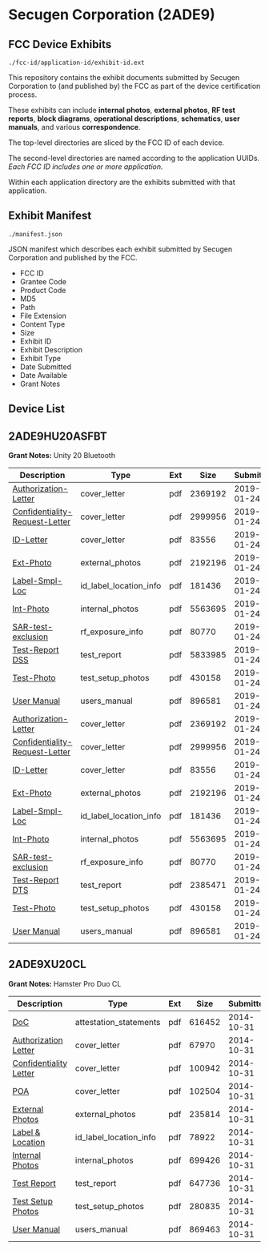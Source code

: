 # Secugen Corporation (2ADE9)
## FCC Device Exhibits

```
./fcc-id/application-id/exhibit-id.ext
```

This repository contains the exhibit documents submitted by Secugen Corporation to (and published by) the FCC as part of the device certification process.

These exhibits can include **internal photos**, **external photos**, **RF test reports**, **block diagrams**, **operational descriptions**, **schematics**, **user manuals**, and various **correspondence**.

The top-level directories are sliced by the FCC ID of each device.

The second-level directories are named according to the application UUIDs. *Each FCC ID includes one or more application.*

Within each application directory are the exhibits submitted with that application. 

## Exhibit Manifest

```
./manifest.json
```

JSON manifest which describes each exhibit submitted by Secugen Corporation and published by the FCC.

- FCC ID
- Grantee Code
- Product Code
- MD5
- Path
- File Extension
- Content Type
- Size
- Exhibit ID
- Exhibit Description
- Exhibit Type
- Date Submitted
- Date Available
- Grant Notes

## Device List
## 2ADE9HU20ASFBT
**Grant Notes:** Unity 20 Bluetooth

| Description | Type | Ext | Size | Submitted | Available |
| ----------- | ---- | --- | ---- | --------- | --------- |
| [Authorization-Letter](2ADE9HU20ASFBT/92ddb805de2ecf7abf30abfda002bc3d/4143237.pdf) | cover_letter | pdf | 2369192 | 2019-01-24 | 2019-01-24 |
| [Confidentiality-Request-Letter](2ADE9HU20ASFBT/92ddb805de2ecf7abf30abfda002bc3d/4143238.pdf) | cover_letter | pdf | 2999956 | 2019-01-24 | 2019-01-24 |
| [ID-Letter](2ADE9HU20ASFBT/92ddb805de2ecf7abf30abfda002bc3d/4143239.pdf) | cover_letter | pdf | 83556 | 2019-01-24 | 2019-01-24 |
| [Ext-Photo](2ADE9HU20ASFBT/92ddb805de2ecf7abf30abfda002bc3d/4143233.pdf) | external_photos | pdf | 2192196 | 2019-01-24 | 2019-07-23 |
| [Label-Smpl-Loc](2ADE9HU20ASFBT/92ddb805de2ecf7abf30abfda002bc3d/4143250.pdf) | id_label_location_info | pdf | 181436 | 2019-01-24 | 2019-01-24 |
| [Int-Photo](2ADE9HU20ASFBT/92ddb805de2ecf7abf30abfda002bc3d/4143234.pdf) | internal_photos | pdf | 5563695 | 2019-01-24 | 2019-07-23 |
| [SAR-test-exclusion](2ADE9HU20ASFBT/92ddb805de2ecf7abf30abfda002bc3d/4143252.pdf) | rf_exposure_info | pdf | 80770 | 2019-01-24 | 2019-01-24 |
| [Test-Report DSS](2ADE9HU20ASFBT/92ddb805de2ecf7abf30abfda002bc3d/4143333.pdf) | test_report | pdf | 5833985 | 2019-01-24 | 2019-01-24 |
| [Test-Photo](2ADE9HU20ASFBT/92ddb805de2ecf7abf30abfda002bc3d/4143236.pdf) | test_setup_photos | pdf | 430158 | 2019-01-24 | 2019-07-23 |
| [User Manual](2ADE9HU20ASFBT/92ddb805de2ecf7abf30abfda002bc3d/4143235.pdf) | users_manual | pdf | 896581 | 2019-01-24 | 2019-07-23 |
| [Authorization-Letter](2ADE9HU20ASFBT/374191b9d0afcf30846619226951b6ee/4143237.pdf) | cover_letter | pdf | 2369192 | 2019-01-24 | 2019-01-24 |
| [Confidentiality-Request-Letter](2ADE9HU20ASFBT/374191b9d0afcf30846619226951b6ee/4143238.pdf) | cover_letter | pdf | 2999956 | 2019-01-24 | 2019-01-24 |
| [ID-Letter](2ADE9HU20ASFBT/374191b9d0afcf30846619226951b6ee/4143239.pdf) | cover_letter | pdf | 83556 | 2019-01-24 | 2019-01-24 |
| [Ext-Photo](2ADE9HU20ASFBT/374191b9d0afcf30846619226951b6ee/4143233.pdf) | external_photos | pdf | 2192196 | 2019-01-24 | 2019-07-23 |
| [Label-Smpl-Loc](2ADE9HU20ASFBT/374191b9d0afcf30846619226951b6ee/4143250.pdf) | id_label_location_info | pdf | 181436 | 2019-01-24 | 2019-01-24 |
| [Int-Photo](2ADE9HU20ASFBT/374191b9d0afcf30846619226951b6ee/4143234.pdf) | internal_photos | pdf | 5563695 | 2019-01-24 | 2019-07-23 |
| [SAR-test-exclusion](2ADE9HU20ASFBT/374191b9d0afcf30846619226951b6ee/4143252.pdf) | rf_exposure_info | pdf | 80770 | 2019-01-24 | 2019-01-24 |
| [Test-Report DTS](2ADE9HU20ASFBT/374191b9d0afcf30846619226951b6ee/4143251.pdf) | test_report | pdf | 2385471 | 2019-01-24 | 2019-01-24 |
| [Test-Photo](2ADE9HU20ASFBT/374191b9d0afcf30846619226951b6ee/4143236.pdf) | test_setup_photos | pdf | 430158 | 2019-01-24 | 2019-07-23 |
| [User Manual](2ADE9HU20ASFBT/374191b9d0afcf30846619226951b6ee/4143235.pdf) | users_manual | pdf | 896581 | 2019-01-24 | 2019-07-23 |
## 2ADE9XU20CL
**Grant Notes:** Hamster Pro Duo CL

| Description | Type | Ext | Size | Submitted | Available |
| ----------- | ---- | --- | ---- | --------- | --------- |
| [DoC](2ADE9XU20CL/5030d9d9aaba4a897cb23cad6d583a5f/2432663.pdf) | attestation_statements | pdf | 616452 | 2014-10-31 | 2014-10-31 |
| [Authorization Letter](2ADE9XU20CL/5030d9d9aaba4a897cb23cad6d583a5f/2432660.pdf) | cover_letter | pdf | 67970 | 2014-10-31 | 2014-10-31 |
| [Confidentiality Letter](2ADE9XU20CL/5030d9d9aaba4a897cb23cad6d583a5f/2432661.pdf) | cover_letter | pdf | 100942 | 2014-10-31 | 2014-10-31 |
| [POA](2ADE9XU20CL/5030d9d9aaba4a897cb23cad6d583a5f/2432662.pdf) | cover_letter | pdf | 102504 | 2014-10-31 | 2014-10-31 |
| [External Photos](2ADE9XU20CL/5030d9d9aaba4a897cb23cad6d583a5f/2432674.pdf) | external_photos | pdf | 235814 | 2014-10-31 | 2015-04-29 |
| [Label & Location](2ADE9XU20CL/5030d9d9aaba4a897cb23cad6d583a5f/2432673.pdf) | id_label_location_info | pdf | 78922 | 2014-10-31 | 2014-10-31 |
| [Internal Photos](2ADE9XU20CL/5030d9d9aaba4a897cb23cad6d583a5f/2432670.pdf) | internal_photos | pdf | 699426 | 2014-10-31 | 2015-04-29 |
| [Test Report](2ADE9XU20CL/5030d9d9aaba4a897cb23cad6d583a5f/2432668.pdf) | test_report | pdf | 647736 | 2014-10-31 | 2014-10-31 |
| [Test Setup Photos](2ADE9XU20CL/5030d9d9aaba4a897cb23cad6d583a5f/2432671.pdf) | test_setup_photos | pdf | 280835 | 2014-10-31 | 2015-04-29 |
| [User Manual](2ADE9XU20CL/5030d9d9aaba4a897cb23cad6d583a5f/2432672.pdf) | users_manual | pdf | 869463 | 2014-10-31 | 2015-04-29 |
